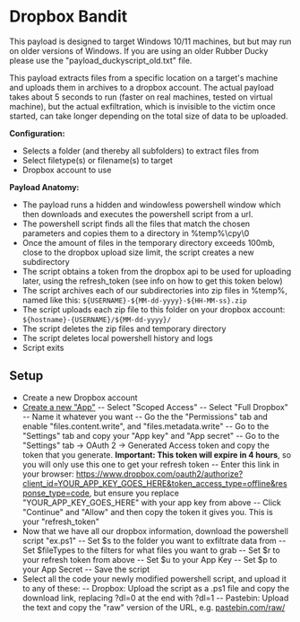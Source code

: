 # **Dropbox Bandit**
This payload is designed to target Windows 10/11 machines, but but may run on older versions of Windows. If you are using an older Rubber Ducky please use the "payload_duckyscript_old.txt" file.

This payload extracts files from a specific location on a target's machine and uploads them in archives to a dropbox account. The actual payload takes about 5 seconds to run (faster on real machines, tested on virtual machine), but the actual exfiltration, which is invisible to the victim once started, can take longer depending on the total size of data to be uploaded. 

**Configuration:**
- Selects a folder (and thereby all subfolders) to extract files from
- Select filetype(s) or filename(s) to target
- Dropbox account to use

**Payload Anatomy:**
- The payload runs a hidden and windowless powershell window which then downloads and executes the powershell script from a url.
- The powershell script finds all the files that match the chosen parameters and copies them to a directory in %temp%\cpy\0
- Once the amount of files in the temporary directory exceeds 100mb, close to the dropbox upload size limit, the script creates a new subdirectory
- The script obtains a token from the dropbox api to be used for uploading later, using the refresh_token (see info on how to get this token below)
- The script archives each of our subdirectories into zip files in %temp%, named like this: `${USERNAME}-${MM-dd-yyyy}-${HH-MM-ss}.zip`
- The script uploads each zip file to this folder on your dropbox account: `${hostname}-{USERNAME}/${MM-dd-yyyy}/`
- The script deletes the zip files and temporary directory
- The script deletes local powershell history and logs
- Script exits

## **Setup**
- Create a new Dropbox account
- [Create a new "App"](https://www.dropbox.com/developers/apps/create)
-- Select "Scoped Access"
-- Select "Full Dropbox"
-- Name it whatever you want
-- Go the the "Permissions" tab and enable "files.content.write", and "files.metadata.write"
-- Go to the "Settings" tab and copy your "App key" and "App secret"
-- Go to the "Settings" tab -> OAuth 2 -> Generated Access token and copy the token that you generate. **Important: This token will expire in 4 hours**, so you will only use this one to get your refresh token
-- Enter this link in your browser: https://www.dropbox.com/oauth2/authorize?client_id=YOUR_APP_KEY_GOES_HERE&token_access_type=offline&response_type=code, but ensure you replace "YOUR_APP_KEY_GOES_HERE" with your app key from above
-- Click "Continue" and "Allow" and then copy the token it gives you. This is your "refresh_token"
- Now that we have all our dropbox information, download the powershell script "ex.ps1"
-- Set $s to the folder you want to exfiltrate data from
-- Set $fileTypes to the filters for what files you want to grab
-- Set $r to your refresh token from above
-- Set $u to your App Key
-- Set $p to your App Secret
-- Save the script
- Select all the code your newly modified powershell script, and upload it to any of these:
-- Dropbox: Upload the script as a .ps1 file and copy the download link, replacing ?dl=0 at the end with ?dl=1
-- Pastebin: Upload the text and copy the "raw" version of the URL, e.g. [pastebin.com/raw/<script id>]()
-- [Spectre](https://www.klgrth.io/) (Pastebin alternative), Upload the text and copy the url; make sure your add /raw to the end of your url
- Enter the url into payload.txt
- Compile your payload using payloadstudio

This script is for educational purposes only. This script is authorized auditing and security analysis purposes only where permitted subject to local and international laws where applicable. Users are solely responsible for compliance with all laws of their locality. This author claims no responsibility for unauthorized or unlawful use.
